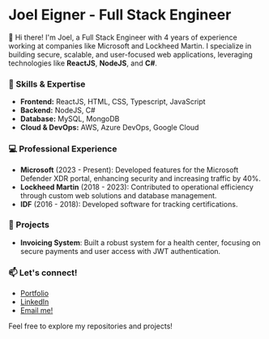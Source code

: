 # Joel Eigner - Full Stack Engineer

👋 Hi there! I'm Joel, a Full Stack Engineer with 4 years of experience working at companies like Microsoft and Lockheed Martin. I specialize in building secure, scalable, and user-focused web applications, leveraging technologies like **ReactJS**, **NodeJS**, and **C#**.

### 🔧 Skills & Expertise
- **Frontend:** ReactJS, HTML, CSS, Typescript, JavaScript
- **Backend:** NodeJS, C#
- **Database:** MySQL, MongoDB
- **Cloud & DevOps:** AWS, Azure DevOps, Google Cloud

### 💻 Professional Experience
- **Microsoft** (2023 - Present): Developed features for the Microsoft Defender XDR portal, enhancing security and increasing traffic by 40%.
- **Lockheed Martin** (2018 - 2023): Contributed to operational efficiency through custom web solutions and database management.
- **IDF** (2016 - 2018): Developed software for tracking certifications.

### 🚀 Projects
- **Invoicing System**: Built a robust system for a health center, focusing on secure payments and user access with JWT authentication.
  
### 📫 Let's connect!
- [Portfolio](https://portfolio-chi-eight-35.vercel.app/)
- [LinkedIn](https://www.linkedin.com/in/yoel-eigner/)
- [Email me!](mailto:joele8323@gmail.com)

Feel free to explore my repositories and projects!
